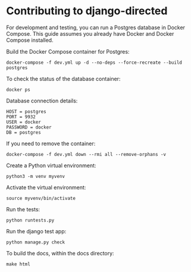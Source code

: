 # Contributing to django-directed

For development and testing, you can run a Postgres database in Docker Compose. This guide assumes you already have Docker and Docker Compose installed.

Build the Docker Compose container for Postgres:

    docker-compose -f dev.yml up -d --no-deps --force-recreate --build postgres

To check the status of the database container:

    docker ps

Database connection details:

    HOST = postgres
    PORT = 9932
    USER = docker
    PASSWORD = docker
    DB = postgres

If you need to remove the container:

    docker-compose -f dev.yml down --rmi all --remove-orphans -v

Create a Python virtual environment:

    python3 -m venv myvenv

Activate the virtual environment:

    source myvenv/bin/activate

Run the tests:

    python runtests.py

Run the django test app:

    python manage.py check

To build the docs, within the docs directory:

    make html
